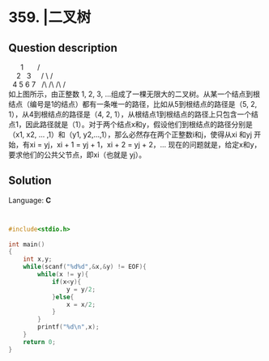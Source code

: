 # 359. |二叉树

## Question description


      1 
       / \
     2   3
     / \ / \
   4 5 6 7
   /\ /\ /\ /\
 如上图所示，由正整数 1, 2, 3,
...组成了一棵无限大的二叉树。从某一个结点到根结点（编号是1的结点）都有一条唯一的路径，比如从5到根结点的路径是（5, 2,
1），从4到根结点的路径是（4, 2,
1），从根结点1到根结点的路径上只包含一个结点1，因此路径就是（1）。对于两个结点x和y，假设他们到根结点的路径分别是（x1, x2, ...
,1）和（y1, y2,...,1），那么必然存在两个正整数i和j，使得从xi 和yj 开始，有xi = yj，xi + 1 = yj +
1，xi + 2 = yj + 2，...
 现在的问题就是，给定x和y，要求他们的公共父节点，即xi（也就是 yj）。


## Solution

Language: **C**

```C


#include<stdio.h>
 
int main()
{
    int x,y;
    while(scanf("%d%d",&x,&y) != EOF){
        while(x != y){
            if(x<y){
                y = y/2;
            }else{
                x = x/2;
            }
        }
        printf("%d\n",x);
    }
    return 0;   
} 
```


